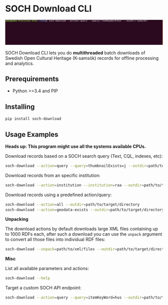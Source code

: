# SOCH Download CLI

![screenshot](screenshot.gif)

SOCH Download CLI lets you do **multithreaded** batch downloads of Swedish Open Cultural Heritage (K-samsök) records for offline processing and analytics.

## Prerequirements

 - Python >=3.4 and PIP

## Installing

```bash
pip install soch-download
```

## Usage Examples

**Heads up: This program might use all the systems available CPUs.**

Download records based on a SOCH search query (Text, CQL, indexes, etc):

```bash
soch-download --action=query --query=thumbnailExists=j --outdir=path/to/target/directory
```

Download records from an specific institution:

```bash
soch-download --action=institution --institution=raa --outdir=path/to/target/directory
```

Download records using a predefined action/query:

```bash
soch-download --action=all --outdir=path/to/target/directory
soch-download --action=geodata-exists --outdir=path/to/target/directory
```

**Unpacking**

The download actions by default downloads large XML files containing up to 1000 RDFs each, after such a download you can use the `unpack` argument to convert all those files into individual RDF files:

```bash
soch-download --unpack=path/to/xml/files --outdir=path/to/target/directory
```

**Misc**

List all available parameters and actions:

```bash
soch-download --help
```

Target a custom SOCH API endpoint:

```bash
soch-download --action=query --query=itemKeyWord=hus --outdir=path/to/target/directory --endpoint=http://lx-ra-ksam2.raa.se:8080/
```
